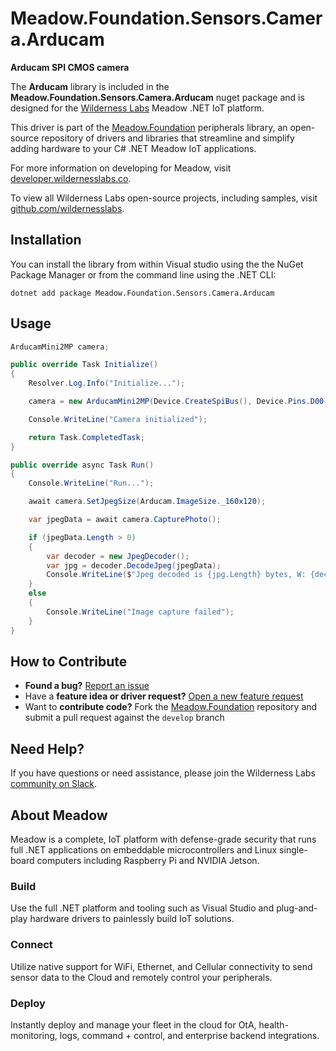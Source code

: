 # Meadow.Foundation.Sensors.Camera.Arducam

**Arducam SPI CMOS camera**

The **Arducam** library is included in the **Meadow.Foundation.Sensors.Camera.Arducam** nuget package and is designed for the [Wilderness Labs](www.wildernesslabs.co) Meadow .NET IoT platform.

This driver is part of the [Meadow.Foundation](https://developer.wildernesslabs.co/Meadow/Meadow.Foundation/) peripherals library, an open-source repository of drivers and libraries that streamline and simplify adding hardware to your C# .NET Meadow IoT applications.

For more information on developing for Meadow, visit [developer.wildernesslabs.co](http://developer.wildernesslabs.co/).

To view all Wilderness Labs open-source projects, including samples, visit [github.com/wildernesslabs](https://github.com/wildernesslabs/).

## Installation

You can install the library from within Visual studio using the the NuGet Package Manager or from the command line using the .NET CLI:

`dotnet add package Meadow.Foundation.Sensors.Camera.Arducam`
## Usage

```csharp
ArducamMini2MP camera;

public override Task Initialize()
{
    Resolver.Log.Info("Initialize...");

    camera = new ArducamMini2MP(Device.CreateSpiBus(), Device.Pins.D00, Device.CreateI2cBus());

    Console.WriteLine("Camera initialized");

    return Task.CompletedTask;
}

public override async Task Run()
{
    Console.WriteLine("Run...");

    await camera.SetJpegSize(Arducam.ImageSize._160x120);

    var jpegData = await camera.CapturePhoto();

    if (jpegData.Length > 0)
    {
        var decoder = new JpegDecoder();
        var jpg = decoder.DecodeJpeg(jpegData);
        Console.WriteLine($"Jpeg decoded is {jpg.Length} bytes, W: {decoder.Width}, H: {decoder.Height}");
    }
    else
    {
        Console.WriteLine("Image capture failed");
    }
}

```
## How to Contribute

- **Found a bug?** [Report an issue](https://github.com/WildernessLabs/Meadow_Issues/issues)
- Have a **feature idea or driver request?** [Open a new feature request](https://github.com/WildernessLabs/Meadow_Issues/issues)
- Want to **contribute code?** Fork the [Meadow.Foundation](https://github.com/WildernessLabs/Meadow.Foundation) repository and submit a pull request against the `develop` branch


## Need Help?

If you have questions or need assistance, please join the Wilderness Labs [community on Slack](http://slackinvite.wildernesslabs.co/).
## About Meadow

Meadow is a complete, IoT platform with defense-grade security that runs full .NET applications on embeddable microcontrollers and Linux single-board computers including Raspberry Pi and NVIDIA Jetson.

### Build

Use the full .NET platform and tooling such as Visual Studio and plug-and-play hardware drivers to painlessly build IoT solutions.

### Connect

Utilize native support for WiFi, Ethernet, and Cellular connectivity to send sensor data to the Cloud and remotely control your peripherals.

### Deploy

Instantly deploy and manage your fleet in the cloud for OtA, health-monitoring, logs, command + control, and enterprise backend integrations.


